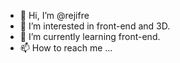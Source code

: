 - 👋 Hi, I’m @rejifre
- 👀 I’m interested in front-end and 3D.
- 🌱 I’m currently learning front-end.
- 📫 How to reach me ...

<!---
rejifre/rejifre is a ✨ special ✨ repository because its `README.md` (this file) appears on your GitHub profile.
You can click the Preview link to take a look at your changes.
--->
